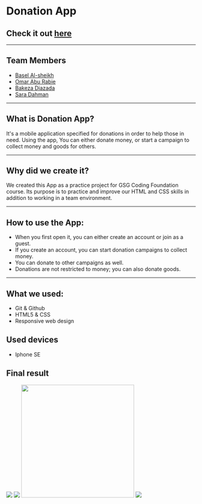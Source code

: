 # Donation App

## Check it out [here](https://gsg-cf05.github.io/DonationApp-Team-4/)

---

## Team Members

- [Basel Al-sheikh](https://github.com/Bas-Shiekh)
- [Omar Abu Rabie](https://github.com/omaraburabie3)
- [Bakeza Diazada](https://github.com/Bakeza)
- [Sara Dahman](https://github.com/SaraDahman)

---

## What is Donation App?

It's a mobile application specified for donations in order to help those in need. Using the app, You can either donate money, or start a campaign to collect money and goods for others.

---

## Why did we create it?

We created this App as a practice project for GSG Coding Foundation course. Its purpose is to practice and improve our HTML and CSS skills in addition to working in a team environment.

---

## How to use the App:

- When you first open it, you can either create an account or join as a guest.
- If you create an account, you can start donation campaigns to collect money.
- You can donate to other campaigns as well.
- Donations are not restricted to money; you can also donate goods.

---

## What we used:

- Git & Github
- HTML5 & CSS
- Responsive web design

## Used devices

- Iphone SE

## Final result

<img src='final-result/1.png'>
<img src='final-result/2.png'>
<img src='final-result/3.png' width= 300px>
<img src='final-result/4.png'>
